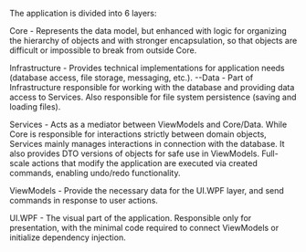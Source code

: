 The application is divided into 6 layers:

Core - Represents the data model, but enhanced with logic for organizing the hierarchy of objects and with stronger encapsulation, so that objects are difficult or impossible to break from outside Core.

Infrastructure - Provides technical implementations for application needs (database access, file storage, messaging, etc.).
--Data - Part of Infrastructure responsible for working with the database and providing data access to Services. Also responsible for file system persistence (saving and loading files).

Services - Acts as a mediator between ViewModels and Core/Data. While Core is responsible for interactions strictly between domain objects, Services mainly manages interactions in connection with the database. It also provides DTO versions of objects for safe use in ViewModels. Full-scale actions that modify the application are executed via created commands, enabling undo/redo functionality.

ViewModels - Provide the necessary data for the UI.WPF layer, and send commands in response to user actions.

UI.WPF - The visual part of the application. Responsible only for presentation, with the minimal code required to connect ViewModels or initialize dependency injection.